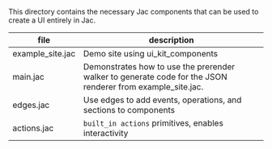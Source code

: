This directory contains the necessary Jac components that can be used to create a UI entirely in Jac.

| file             | description                                                                                                |
|------------------|------------------------------------------------------------------------------------------------------------|
| example_site.jac | Demo site using ui_kit_components                                                                          |
| main.jac         | Demonstrates how to use the prerender walker to generate code for the JSON renderer from example_site.jac. |
| edges.jac        | Use edges to add events, operations, and sections to components                                            |
| actions.jac      | `built_in actions` primitives, enables interactivity                                                       |
